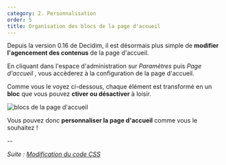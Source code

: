 ```yaml
---
category: 2. Personnalisation
order: 5
title: Organisation des blocs de la page d'accueil
---
```

Depuis la version 0.16 de Decidim, il est désormais plus simple de __modifier l'agencement des contenus__ de la page d'accueil. 

En cliquant dans l'espace d'administration sur _Paramètres_ puis _Page d'accueil_ , vous accèderez à la configuration de la page d'accueil. 

Comme vous le voyez ci-dessous, chaque élément est transformé en un __bloc__ que vous pouvez __ctiver ou désactiver__ à loisir. 

![blocs de la page d'accueil]({{site.baseurl}}/images/blocs_page_accueil.png)

Vous pouvez donc __personnaliser la page d'accueil__ comme vous le souhaitez !

--

*Suite : [Modification du code CSS]({{site.baseurl}}/2-personnalisation/5-modification-CSS/)*
